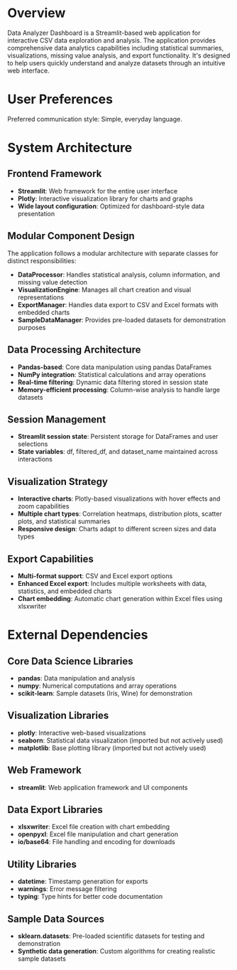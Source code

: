 # Overview

Data Analyzer Dashboard is a Streamlit-based web application for interactive CSV data exploration and analysis. The application provides comprehensive data analytics capabilities including statistical summaries, visualizations, missing value analysis, and export functionality. It's designed to help users quickly understand and analyze datasets through an intuitive web interface.

# User Preferences

Preferred communication style: Simple, everyday language.

# System Architecture

## Frontend Framework
- **Streamlit**: Web framework for the entire user interface
- **Plotly**: Interactive visualization library for charts and graphs
- **Wide layout configuration**: Optimized for dashboard-style data presentation

## Modular Component Design
The application follows a modular architecture with separate classes for distinct responsibilities:

- **DataProcessor**: Handles statistical analysis, column information, and missing value detection
- **VisualizationEngine**: Manages all chart creation and visual representations
- **ExportManager**: Handles data export to CSV and Excel formats with embedded charts
- **SampleDataManager**: Provides pre-loaded datasets for demonstration purposes

## Data Processing Architecture
- **Pandas-based**: Core data manipulation using pandas DataFrames
- **NumPy integration**: Statistical calculations and array operations
- **Real-time filtering**: Dynamic data filtering stored in session state
- **Memory-efficient processing**: Column-wise analysis to handle large datasets

## Session Management
- **Streamlit session state**: Persistent storage for DataFrames and user selections
- **State variables**: df, filtered_df, and dataset_name maintained across interactions

## Visualization Strategy
- **Interactive charts**: Plotly-based visualizations with hover effects and zoom capabilities
- **Multiple chart types**: Correlation heatmaps, distribution plots, scatter plots, and statistical summaries
- **Responsive design**: Charts adapt to different screen sizes and data types

## Export Capabilities
- **Multi-format support**: CSV and Excel export options
- **Enhanced Excel export**: Includes multiple worksheets with data, statistics, and embedded charts
- **Chart embedding**: Automatic chart generation within Excel files using xlsxwriter

# External Dependencies

## Core Data Science Libraries
- **pandas**: Data manipulation and analysis
- **numpy**: Numerical computations and array operations
- **scikit-learn**: Sample datasets (Iris, Wine) for demonstration

## Visualization Libraries
- **plotly**: Interactive web-based visualizations
- **seaborn**: Statistical data visualization (imported but not actively used)
- **matplotlib**: Base plotting library (imported but not actively used)

## Web Framework
- **streamlit**: Web application framework and UI components

## Data Export Libraries
- **xlsxwriter**: Excel file creation with chart embedding
- **openpyxl**: Excel file manipulation and chart generation
- **io/base64**: File handling and encoding for downloads

## Utility Libraries
- **datetime**: Timestamp generation for exports
- **warnings**: Error message filtering
- **typing**: Type hints for better code documentation

## Sample Data Sources
- **sklearn.datasets**: Pre-loaded scientific datasets for testing and demonstration
- **Synthetic data generation**: Custom algorithms for creating realistic sample datasets